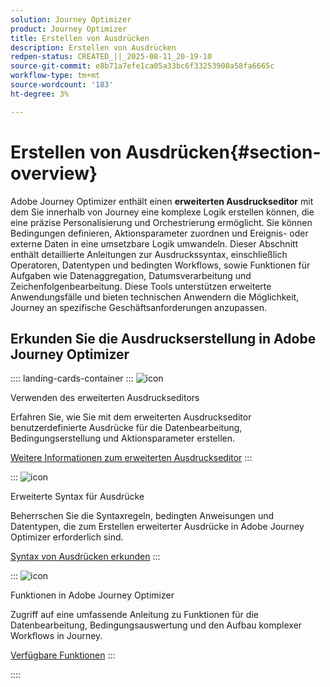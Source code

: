 ```yaml
---
solution: Journey Optimizer
product: Journey Optimizer
title: Erstellen von Ausdrücken
description: Erstellen von Ausdrücken
redpen-status: CREATED_||_2025-08-11_20-19-10
source-git-commit: e8b71a7efe1ca05a33bc6f33253900a58fa6665c
workflow-type: tm+mt
source-wordcount: '183'
ht-degree: 3%

---
```



# Erstellen von Ausdrücken{#section-overview}

Adobe Journey Optimizer enthält einen **erweiterten Ausdruckseditor** mit dem Sie innerhalb von Journey eine komplexe Logik erstellen können, die eine präzise Personalisierung und Orchestrierung ermöglicht. Sie können Bedingungen definieren, Aktionsparameter zuordnen und Ereignis- oder externe Daten in eine umsetzbare Logik umwandeln. Dieser Abschnitt enthält detaillierte Anleitungen zur Ausdruckssyntax, einschließlich Operatoren, Datentypen und bedingten Workflows, sowie Funktionen für Aufgaben wie Datenaggregation, Datumsverarbeitung und Zeichenfolgenbearbeitung. Diese Tools unterstützen erweiterte Anwendungsfälle und bieten technischen Anwendern die Möglichkeit, Journey an spezifische Geschäftsanforderungen anzupassen.

## Erkunden Sie die Ausdruckserstellung in Adobe Journey Optimizer

:::: landing-cards-container
:::
![icon](https://cdn.experienceleague.adobe.com/icons/screwdriver-wrench.svg?lang=de)

Verwenden des erweiterten Ausdruckseditors

Erfahren Sie, wie Sie mit dem erweiterten Ausdruckseditor benutzerdefinierte Ausdrücke für die Datenbearbeitung, Bedingungserstellung und Aktionsparameter erstellen.

[Weitere Informationen zum erweiterten Ausdruckseditor](../using/building-journeys/expression/expressionadvanced.md)
:::

:::
![icon](https://cdn.experienceleague.adobe.com/icons/code-branch.svg?lang=de)

Erweiterte Syntax für Ausdrücke

Beherrschen Sie die Syntaxregeln, bedingten Anweisungen und Datentypen, die zum Erstellen erweiterter Ausdrücke in Adobe Journey Optimizer erforderlich sind.

[Syntax von Ausdrücken erkunden](syntax-landing-page.md)
:::

:::
![icon](https://cdn.experienceleague.adobe.com/icons/puzzle-piece.svg?lang=de)

Funktionen in Adobe Journey Optimizer

Zugriff auf eine umfassende Anleitung zu Funktionen für die Datenbearbeitung, Bedingungsauswertung und den Aufbau komplexer Workflows in Journey.

[Verfügbare Funktionen](main-functions-journey-landing-page.md)
:::

::::
